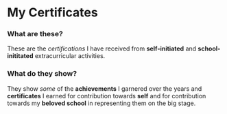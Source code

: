 
# My Certificates

### What are **these**?
These are the *certifications* I have received from **self-initiated** and **school-inititated** extracurricular activities.

### What do they **show**?
They show *some* of the **achievements** I garnered over the years and **certificates** I earned for contribution towards **self** and for contribution towards my **beloved school** in representing them on the big stage.
